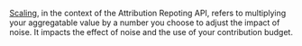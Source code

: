 [Scaling](/docs/privacy-sandbox/private-aggregation-fundamentals/#noise-and-scaling), in the context of the Attribution Repoting API, refers to multiplying your aggregatable value by a number you choose to adjust the impact of noise. It impacts the effect of noise and the use of your contribution budget.
